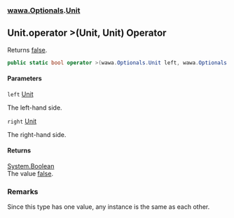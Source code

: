### [wawa.Optionals](wawa.Optionals.md 'wawa.Optionals').[Unit](Unit.md 'wawa.Optionals.Unit')

## Unit.operator >(Unit, Unit) Operator

Returns [false](https://docs.microsoft.com/en-us/dotnet/csharp/language-reference/builtin-types/bool 'https://docs.microsoft.com/en-us/dotnet/csharp/language-reference/builtin-types/bool').

```csharp
public static bool operator >(wawa.Optionals.Unit left, wawa.Optionals.Unit right);
```
#### Parameters

<a name='wawa.Optionals.Unit.op_GreaterThan(wawa.Optionals.Unit,wawa.Optionals.Unit).left'></a>

`left` [Unit](Unit.md 'wawa.Optionals.Unit')

The left-hand side.

<a name='wawa.Optionals.Unit.op_GreaterThan(wawa.Optionals.Unit,wawa.Optionals.Unit).right'></a>

`right` [Unit](Unit.md 'wawa.Optionals.Unit')

The right-hand side.

#### Returns
[System.Boolean](https://docs.microsoft.com/en-us/dotnet/api/System.Boolean 'System.Boolean')  
The value [false](https://docs.microsoft.com/en-us/dotnet/csharp/language-reference/builtin-types/bool 'https://docs.microsoft.com/en-us/dotnet/csharp/language-reference/builtin-types/bool').

### Remarks
  
Since this type has one value, any instance is the same as each other.